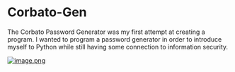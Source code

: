 # Corbato-Gen

The Corbato Password Generator was my first attempt at creating a program. I wanted to program a password generator in order to introduce myself to Python while still having some connection to information security.

[![image.png](https://i.postimg.cc/hPTcr6qd/image.png)](https://postimg.cc/XpjRN2qj)
